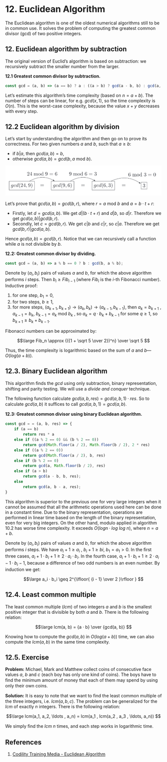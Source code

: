 # 12. Euclidean Algorithm

The Euclidean algorithm is one of the oldest numerical algorithms still to be in common use. It solves the problem of computing the greatest common divisor (gcd) of two positive integers.

## 12. Euclidean algorithm by subtraction

The original version of Euclid’s algorithm is based on subtraction: we recursively subtract the smaller number from the larger.

**12.1 Greatest common divisor by subtraction.**
```js
const gcd = (a, b) => (a == b) ? a : ((a > b) ? gcd(a - b, b) : gcd(a, b - a));
```

Let’s estimate this algorithm’s time complexity (based on $n = a + b$). The number of steps can be linear, for e.g. $gcd(x, 1)$, so the time complexity is $O(n)$. This is the worst-case complexity, because the value $x + y$ decreases with every step.

## 12.2 Euclidean algorithm by division

Let’s start by understanding the algorithm and then go on to prove its correctness. For two given numbers $a$ and $b$, such that $a \geq b$:

- if $b | a$, then $gcd(a, b) = b$,
- otherwise $gcd(a, b) = gcd(b, a\text{ mod }b)$.

![Progression of GCD](/.attachments/gcd-progression.png)

Let’s prove that $gcd(a, b) = gcd(b, r)$, where $r = a$ mod $b$ and $a = b · t + r$:

- Firstly, let $d = gcd(a, b)$. We get $d | (b · t + r)$ and $d | b$, so $d | r$. Therefore we get $gcd(a, b) | gcd(b, r)$.
- Secondly, let $c = gcd(b, r)$. We get $c | b$ and $c | r$, so $c | a$. Therefore we get $gcd(b, r) | gcd(a, b)$.

Hence $gcd(a, b) = gcd(b, r)$. Notice that we can recursively call a function while $a$ is not divisible by $b$.

**12.2: Greatest common divisor by dividing.**
```js
const gcd = (a, b) => a % b == 0 ? b : gcd(b, a % b);
```

Denote by $(a_i , b_i)$ pairs of values $a$ and $b$, for which the above algorithm performs $i$ steps. Then $b_i \geq Fib_{i − 1}$ (where $Fib_i$ is the $i$-th Fibonacci number). Inductive proof:

1. for one step, $b_1 = 0$,
2. for two steps, $b \geq 1$,
3. for more steps, $(a_{k + 1} , b_{k + 1}) → (a_k , b_k ) → (a_{k − 1} , b_{k − 1} )$, then $a_k = b_{k + 1}$ , $a_{k − 1} = b_k$,
$b_{k − 1} = a_k$ mod $b_k$ , so $a_k = q · b_k + b_{k − 1}$ for some $q \geq 1$, so $b_{k + 1} \geq b_k + b_{k − 1}$.

Fibonacci numbers can be approximated by:

$$\large
Fib_n \approx {({1 + \sqrt 5 \over 2})^n} \over \sqrt 5
$$

Thus, the time complexity is logarithmic based on the sum of $a$ and $b — O(log(a + b))$.

## 12.3. Binary Euclidean algorithm

This algorithm ﬁnds the $gcd$ using only subtraction, binary representation, shifting and parity testing. We will use a _divide and conquer_ technique.

The following function calculate $gcd(a, b, res) = gcd(a, b, 1) · res$. So to calculate $gcd(a, b)$ it suﬃces to call $gcd(a, b, 1) = gcd(a, b)$.

**12.3: Greatest common divisor using binary Euclidean algorithm.**
```js
const gcd = = (a, b, res) => {
    if (a == b)
        return res * a
    else if ((a % 2 == 0) && (b % 2 == 0))
        return gcd(Math.floor(a / 2), Math.floor(b / 2), 2 * res)
    else if ((a % 2 == 0))
        return gcd(Math.floor(a / 2), b, res)
    else if (b % 2 == 0)
        return gcd(a, Math.floor(b / 2), res)
    else if (a > b)
        return gcd(a - b, b, res);
    else
        return gcd(a, b - a, res);
}
```

This algorithm is superior to the previous one for very large integers when it cannot be assumed that all the arithmetic operations used here can be done in a constant time. Due to the binary representation, operations are performed in linear time based on the length of the binary representation, even for very big integers. On the other hand, modulo applied in algorithm 10.2 has worse time complexity. It exceeds $O(log n · log\text{ }log\text{ }n)$, where $n = a + b$.

Denote by $(a_i , b_i)$ pairs of values $a$ and $b$, for which the above algorithm performs $i$ steps. We have $a_i + 1 \geq a_i$ , $b_i + 1 \geq bi$, $b_1 = a_1 > 0$. In the ﬁrst three cases, $a_i + 1 · b_i + 1 \geq 2 · a_i · b_i$. In the fourth case, $a_i + 1 · b_i + 1 \geq 2 · a_i − 1 · b_i − 1$, because a diﬀerence of two odd numbers is an even number. By induction we get:

$$\large
a_i · b_i \geq 2^{\lfloor{ {i - 1} \over 2 }\rfloor }
$$

## 12.4. Least common multiple

The least common multiple ($lcm$) of two integers $a$ and $b$ is the smallest positive integer that is divisible by both $a$ and $b$. There is the following relation:

$$\large
lcm(a, b) = {a · b} \over {gcd(a, b)}
$$

Knowing how to compute the $gcd(a, b)$ in $O(log(a+b))$ time, we can also compute the $lcm(a, b)$ in the same time complexity.

## 12.5. Exercise

**Problem:** Michael, Mark and Matthew collect coins of consecutive face values $a$, $b$ and $c$ (each boy has only one kind of coins). The boys have to ﬁnd the minimum amount of money that each of them may spend by using only their own coins.

**Solution:** It is easy to note that we want to ﬁnd the least common multiple of the three integers, i.e. $lcm(a, b, c)$. The problem can be generalized for the $lcm$ of exactly $n$ integers. There is the following relation:

$$\large
lcm(a_1, a_2, \ldots , a_n) = lcm(a_1 , lcm(a_2 , a_3 , \ldots, a_n))
$$

We simply ﬁnd the $lcm$ $n$ times, and each step works in logarithmic time.

## References

1. [Codility Training Media - Euclidean Algorithm](https://codility.com/media/train/10-Gcd.pdf)